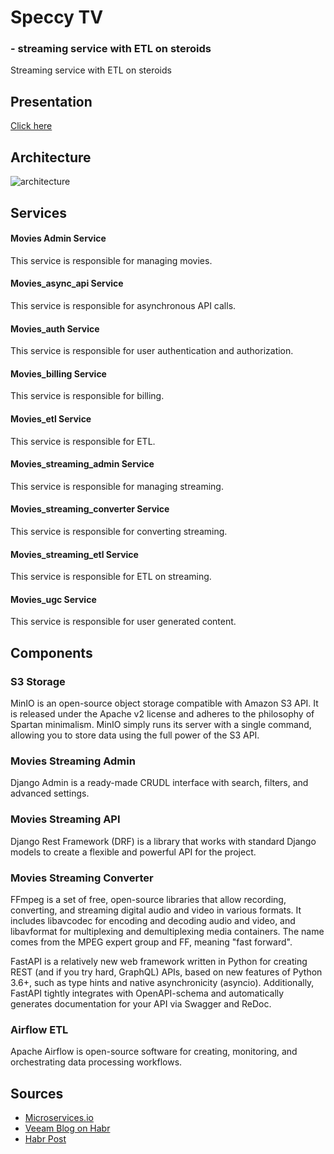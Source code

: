 # Speccy TV 
### - streaming service with ETL on steroids
Streaming service with ETL on steroids

## Presentation

[Click here](docs/presentation)

## Architecture

![architecture](docs/architecture/architecture.png)

## Services

#### Movies Admin Service
This service is responsible for managing movies.

#### Movies_async_api Service
This service is responsible for asynchronous API calls.

#### Movies_auth Service
This service is responsible for user authentication and authorization.

#### Movies_billing Service
This service is responsible for billing.

#### Movies_etl Service
This service is responsible for ETL.

#### Movies_streaming_admin Service
This service is responsible for managing streaming.

#### Movies_streaming_converter Service
This service is responsible for converting streaming.

#### Movies_streaming_etl Service
This service is responsible for ETL on streaming.

#### Movies_ugc Service
This service is responsible for user generated content.

## Components

### S3 Storage
MinIO is an open-source object storage compatible with Amazon S3 API. It is released under the Apache v2 license and adheres to the philosophy of Spartan minimalism. MinIO simply runs its server with a single command, allowing you to store data using the full power of the S3 API.

### Movies Streaming Admin
Django Admin is a ready-made CRUDL interface with search, filters, and advanced settings.

### Movies Streaming API
Django Rest Framework (DRF) is a library that works with standard Django models to create a flexible and powerful API for the project.

### Movies Streaming Converter
FFmpeg is a set of free, open-source libraries that allow recording, converting, and streaming digital audio and video in various formats. It includes libavcodec for encoding and decoding audio and video, and libavformat for multiplexing and demultiplexing media containers. The name comes from the MPEG expert group and FF, meaning "fast forward".

FastAPI is a relatively new web framework written in Python for creating REST (and if you try hard, GraphQL) APIs, based on new features of Python 3.6+, such as type hints and native asynchronicity (asyncio). Additionally, FastAPI tightly integrates with OpenAPI-schema and automatically generates documentation for your API via Swagger and ReDoc.

### Airflow ETL
Apache Airflow is open-source software for creating, monitoring, and orchestrating data processing workflows.

## Sources
- [Microservices.io](https://microservices.io/)
- [Veeam Blog on Habr](https://habr.com/ru/company/veeam/blog/517392/)
- [Habr Post](https://habr.com/ru/post/512386/)